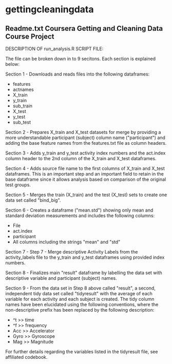 # gettingcleaningdata

Readme.txt
Coursera Getting and Cleaning Data Course Project
-------------------------------------------------

DESCRIPTION OF run_analysis.R SCRIPT FILE:

The file can be broken down in to 9 secitons. Each section is explained below:

Section 1 - Downloads and reads files into the following dataframes: 
   - features
   - actnames
   - X_train
   - y_train
   - sub_train
   - X_test
   - y_test
   - sub_test
   
Section 2 - Prepares X_train and X_test datasets for merge by providing a more understandable participant (subject) column name ("participant") and adding the base feature names from the features.txt file as column headers.

Section 3 - Adds y_train and y_test activity index numbers and the act.index column header to the 2nd column of the X_train and X_test dataframes.

Section 4 - Adds source file name to the first columns of X_train and X_test dataframes. This is an important step and an important field to retain in the base dataframe since it allows analysis based on comparison of the original test groups.

Section 5 - Merges the train (X_train) and the test (X_test) sets to create  one data set called  "bind_big".

Section 6 - Creates a dataframe ("mean.std") showing only mean and standard deviation measurements and includes the following columns:
   - File
   - act.index
   - participant
   - All columns including the strings "mean" and "std"

Section 7 - Step 7 - Merge descriptive Activity Labels from the activity_labels file to the y_train and y_test dataframes using provided index numbers.

Section 8 - Finalizes main "result" dataframe by labelling the data set with descriptive variable and participant (subject) names.

Section 9 - From the data set in Step 8 above called "result", a second, independent tidy data set called "tidyresult" with the average of each variable for each activity and each subject is created. 
The tidy column names have been elucidated using the following conventions, where the non-descriptive prefix has been replaced by the following description:
  - ^t   >> time
  - ^f   >> frequency
  - Acc  >> Accelerator
  - Gyro >> Gyroscope
  - Mag  >> Magnitude

For further details regarding the variables listed in the tidyresult file, see affiliated codebook.

